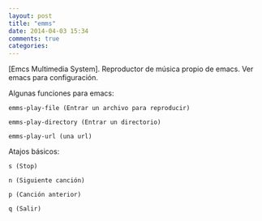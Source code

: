 ```yaml
---
layout: post
title: "emms"
date: 2014-04-03 15:34
comments: true
categories: 
---
```

[Emcs Multimedia System]. Reproductor de música propio de emacs. Ver emacs para configuración.

Algunas funciones para emacs:

	emms-play-file (Entrar un archivo para reproducir)

	emms-play-directory (Entrar un directorio)

	emms-play-url (una url)

Atajos básicos:

	s (Stop)

	n (Siguiente canción)

	p (Canción anterior)

	q (Salir)

